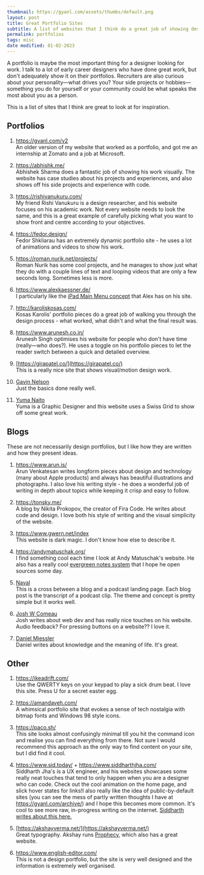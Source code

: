 ```yaml
---
thumbnail: https://gyanl.com/assets/thumbs/default.png
layout: post
title: Great Portfolio Sites
subtitle: A list of websites that I think do a great job of showing design work.
permalink: portfolios
tags: misc
date modified: 01-02-2023
---
```


A portfolio is maybe the most important thing for a designer looking for work. I talk to a lot of early career designers who have done great work, but don't adequately show it on their portfolios. Recruiters are also curious about your personality—what drives you? Your side projects or hobbies—something you do for yourself or your community could be what speaks the most about you as a person. 

This is a list of sites that I think are great to look at for inspiration.

## Portfolios

1. <https://gyanl.com/v2> <br>An older version of my website that worked as a portfolio, and got me an internship at Zomato and a job at Microsoft.

2. <https://abhishk.me/> <br>Abhishek Sharma does a fantastic job of showing his work visually. The website has case studies about his projects and experiences, and also shows off his side projects and experience with code.

3. <https://rishivanukuru.com/> <br>My friend Rishi Vanukuru is a design researcher, and his website focuses on his academic work. Not every website needs to look the same, and this is a great example of carefully picking what you want to show front and centre according to your objectives.

4. <https://fedor.design/> <br>Fedor Shkliarau has an extremely dynamic portfolio site - he uses a lot of animations and videos to show his work.

5. <https://roman.nurik.net/projects/><br>Roman Nurik has some cool projects, and he manages to show just what they do with a couple lines of text and looping videos that are only a few seconds long. Sometimes less is more.

6. <https://www.alexkaessner.de/><br>I particularly like the [iPad Main Menu concept](https://ipadmenu.study/) that Alex has on his site.

7. <http://karoliskosas.com/><br>Kosas Karolis' portfolio pieces do a great job of walking you through the design process - what worked, what didn't and what the final result was.

8. <https://www.arunesh.co.in/><br>Arunesh Singh optimises his website for people who don't have time (really—who does?). He uses a toggle on his portfolio pieces to let the reader switch between a quick and detailed overview.

9. [https://girapatel.co/](https://girapatel.co/)<br>This is a really nice site that shows visual/motion design work.

10. [Gavin Nelson](https://nelson.co/)<br>Just the basics done really well.
    
11. [Yuma Naito](https://yumanaito.com/) <br>
    Yuma is a Graphic Designer and this website uses a Swiss Grid to show off some great work.

## Blogs

These are not necessarily design portfolios, but I like how they are written and how they present ideas.

1. <https://www.arun.is/><br>Arun Venkatesan writes longform pieces about design and technology (many about Apple products) and always has beautiful illustrations and photographs. I also love his writing style - he does a wonderful job of writing in depth about topics while keeping it crisp and easy to follow.

2. <https://tonsky.me/><br>A blog by Nikita Prokopov, the creator of Fira Code. He writes about code and design. I love both his style of writing and the visual simplicity of the website.

3. <https://www.gwern.net/index><br>This website is dark magic. I don't know how else to describe it.

4. <https://andymatuschak.org/><br>I find something cool each time I look at Andy Matuschak's website. He also has a really cool [evergreen notes system](https://notes.andymatuschak.org/z4SDCZQeRo4xFEQ8H4qrSqd68ucpgE6LU155C) that I hope he open sources some day.

5. [Naval](https://nav.al/)<br>This is a cross between a blog and a podcast landing page. Each blog post is the transcript of a podcast clip. The theme and concept is pretty simple but it works well.

6. [Josh W Comeau](https://www.joshwcomeau.com/)<br>Josh writes about web dev and has really nice touches on his website. Audio feedback? For pressing buttons on a website?? I love it.

7. [Daniel Miessler](https://danielmiessler.com/)<br>Daniel writes about knowledge and the meaning of life. It's great.

## Other

1. <https://ikeadrift.com/><br>Use the QWERTY keys on your keypad to play a sick drum beat. I love this site. Press U for a secret easter egg.

2. <https://amandayeh.com/><br>A whimsical portfolio site that evokes a sense of tech nostalgia with bitmap fonts and Windows 98 style icons.

3. <https://paco.sh/><br>This site looks almost confusingly minimal till you hit the command icon and realise you can find everything from there. Not sure I would recommend this approach as the only way to find content on your site, but I did find it cool.

4. <https://www.sid.today/> + <https://www.siddharthjha.com/><br>Siddharth Jha's is a UX engineer, and his websites showcases some really neat touches that tend to only happen when you are a designer who can code. Check out the cool animation on the home page, and slick hover states for links!I also really like the idea of public-by-default sites (you can see the mess of partly written thoughts I have at <https://gyanl.com/archive/>) and I hope this becomes more common. It's cool to see more raw, in-progress writing on the internet. [Siddharth writes about this here.](https://www.siddharthjha.com/blog/what-blogs-used-to-be-like)
   
6. [https://akshayverma.net/](https://akshayverma.net/)<br>Great typography. Akshay runs [Prophecy](https://prophecy.one/), which also has a great website.

7. <https://www.english-editor.com/><br>This is not a design portfolio, but the site is very well designed and the information is extremely well organised.

